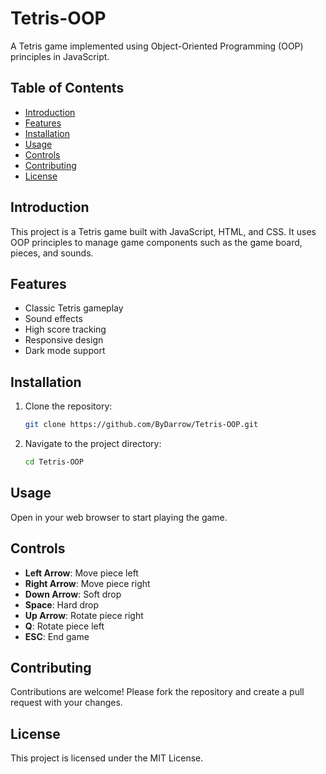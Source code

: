 # Tetris-OOP

A Tetris game implemented using Object-Oriented Programming (OOP) principles in JavaScript.

## Table of Contents

- [Introduction](#introduction)
- [Features](#features)
- [Installation](#installation)
- [Usage](#usage)
- [Controls](#controls)
- [Contributing](#contributing)
- [License](#license)

## Introduction

This project is a Tetris game built with JavaScript, HTML, and CSS. It uses OOP principles to manage game components such as the game board, pieces, and sounds.

## Features

- Classic Tetris gameplay
- Sound effects
- High score tracking
- Responsive design
- Dark mode support

## Installation

1. Clone the repository:
    ```sh
    git clone https://github.com/ByDarrow/Tetris-OOP.git
    ```
2. Navigate to the project directory:
    ```sh
    cd Tetris-OOP
    ```

## Usage

Open  in your web browser to start playing the game.

## Controls

- **Left Arrow**: Move piece left
- **Right Arrow**: Move piece right
- **Down Arrow**: Soft drop
- **Space**: Hard drop
- **Up Arrow**: Rotate piece right
- **Q**: Rotate piece left
- **ESC**: End game

## Contributing

Contributions are welcome! Please fork the repository and create a pull request with your changes.

## License

This project is licensed under the MIT License.